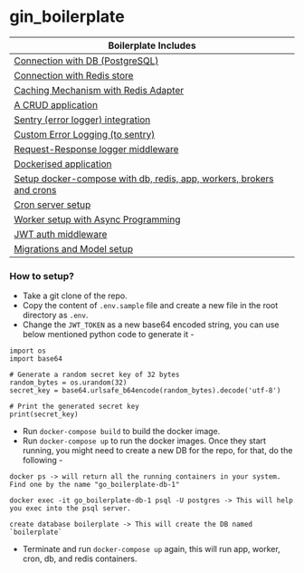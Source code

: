 # gin_boilerplate

| Boilerplate Includes |
|-----------------------|
| [Connection with DB (PostgreSQL)](https://github.com/cosmos-sajal/gin_boilerplate/blob/main/initializers/database.go#L22) |
| [Connection with Redis store](https://github.com/cosmos-sajal/gin_boilerplate/blob/main/initializers/redis.go#L17) |
| [Caching Mechanism with Redis Adapter](https://github.com/cosmos-sajal/gin_boilerplate/blob/main/helpers/cache_adapter.go) |
| [A CRUD application](https://github.com/cosmos-sajal/gin_boilerplate/blob/main/controllers/user_controller.go) |
| [Sentry (error logger) integration](https://github.com/cosmos-sajal/gin_boilerplate/blob/main/initializers/initialise_error_logger.go) |
| [Custom Error Logging (to sentry)](https://github.com/cosmos-sajal/gin_boilerplate/blob/main/errorlogger/error_logger.go) |
| [Request-Response logger middleware](https://github.com/cosmos-sajal/gin_boilerplate/blob/main/logger/logger_middleware.go#L56) |
| [Dockerised application](https://github.com/cosmos-sajal/gin_boilerplate/blob/main/Dockerfile) |
| [Setup docker-compose with db, redis, app, workers, brokers and crons](https://github.com/cosmos-sajal/gin_boilerplate/blob/main/docker-compose.yml) |
| [Cron server setup](https://github.com/cosmos-sajal/gin_boilerplate/blob/main/crons/initialise_cron.go) |
| [Worker setup with Async Programming](https://github.com/cosmos-sajal/gin_boilerplate/blob/main/initializers/connect_async_queue.go) |
| [JWT auth middleware](https://github.com/cosmos-sajal/gin_boilerplate/blob/main/services/auth/auth_service.go) |
| [Migrations and Model setup](https://github.com/cosmos-sajal/gin_boilerplate/blob/main/models/user.go) |

### How to setup?
- Take a git clone of the repo.
- Copy the content of `.env.sample` file and create a new file in the root directory as `.env`.
- Change the `JWT_TOKEN` as a new base64 encoded string, you can use below mentioned python code to generate it -
```
import os
import base64

# Generate a random secret key of 32 bytes
random_bytes = os.urandom(32)
secret_key = base64.urlsafe_b64encode(random_bytes).decode('utf-8')

# Print the generated secret key
print(secret_key)
```
- Run `docker-compose build` to build the docker image.
- Run `docker-compose up` to run the docker images. Once they start running, you might need to create a new DB for the repo, for that, do the following -
```
docker ps -> will return all the running containers in your system. Find one by the name "go_boilerplate-db-1"

docker exec -it go_boilerplate-db-1 psql -U postgres -> This will help you exec into the psql server.

create database boilerplate -> This will create the DB named `boilerplate`
```
- Terminate and run `docker-compose up` again, this will run app, worker, cron, db, and redis containers.
